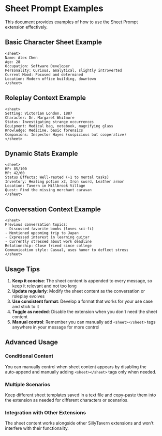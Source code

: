 # Sheet Prompt Examples

This document provides examples of how to use the Sheet Prompt extension effectively.

## Basic Character Sheet Example

```
<sheet>
Name: Alex Chen
Age: 28
Occupation: Software Developer
Personality: Curious, analytical, slightly introverted
Current Mood: Focused and determined
Location: Modern office building, downtown
</sheet>
```

## Roleplay Context Example

```
<sheet>
Setting: Victorian London, 1887
Character: Dr. Margaret Whitmore
Status: Investigating strange occurrences
Equipment: Medical bag, notebook, magnifying glass
Knowledge: Medicine, basic forensics
Companions: Inspector Hayes (suspicious but cooperative)
</sheet>
```

## Dynamic Stats Example

```
<sheet>
HP: 85/100
MP: 42/60
Status Effects: Well-rested (+1 to mental tasks)
Inventory: Healing potion x2, Iron sword, Leather armor
Location: Tavern in Millbrook Village
Quest: Find the missing merchant caravan
</sheet>
```

## Conversation Context Example

```
<sheet>
Previous conversation topics:
- Discussed favorite books (loves sci-fi)
- Mentioned upcoming trip to Japan
- Expressed interest in learning guitar
- Currently stressed about work deadline
Relationship: Close friend since college
Communication style: Casual, uses humor to deflect stress
</sheet>
```

## Usage Tips

1. **Keep it concise**: The sheet content is appended to every message, so keep it relevant and not too long
2. **Update regularly**: Modify the sheet content as the conversation or roleplay evolves
3. **Use consistent format**: Develop a format that works for your use case and stick to it
4. **Toggle as needed**: Disable the extension when you don't need the sheet content
5. **Manual control**: Remember you can manually add `<sheet></sheet>` tags anywhere in your message for more control

## Advanced Usage

### Conditional Content
You can manually control when sheet content appears by disabling the auto-append and manually adding `<sheet></sheet>` tags only when needed.

### Multiple Scenarios
Keep different sheet templates saved in a text file and copy-paste them into the extension as needed for different characters or scenarios.

### Integration with Other Extensions
The sheet content works alongside other SillyTavern extensions and won't interfere with their functionality.